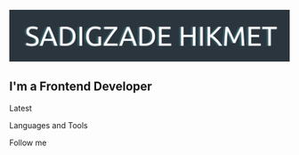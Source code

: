 [![Header](https://github.com/sadigzade/sadigzade/blob/main/assets/header-2.png)](https://vk.com/sadigzade)

## I'm a Frontend Developer

Latest

Languages and Tools

Follow me